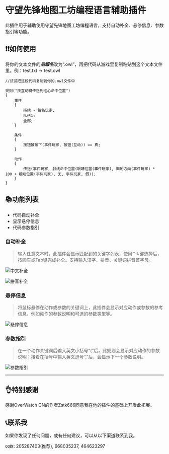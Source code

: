 # 守望先锋地图工坊编程语言辅助插件

此插件用于辅助使用守望先锋地图工坊编程语言，支持自动补全、悬停信息、参数指引等功能。

## ❗❗如何使用

将你的文本文件的***后缀名***改为“.owl”，再把代码从游戏里复制粘贴到这个文本文件里。例：test.txt -> test.owl

```owl
//试试把这段代码复制到你的.owl文件中

规则("按互动键传送到准心命中位置")
{
	事件
	{
		持续 - 每名玩家;
		队伍1;
		全部;
	}

	条件
	{
		按钮被按下(事件玩家, 按钮(互动)) == 真;
	}

	动作
	{
		传送(事件玩家, 射线命中位置(眼睛位置(事件玩家), 面朝方向(事件玩家) * 100 + 眼睛位置(事件玩家), 无, 事件玩家, 假));
	}
}
```

## 📚功能列表
- 代码自动补全
- 显示悬停信息
- 代码参数指引

### 自动补全

> 输入任意文本时，此插件会显示匹配到的关键字列表，使用↑↓键选择后，按回车或Tab键完成补全。支持输入汉字、拼音、关键词拼音首字母。

![中文补全](https://ibb.co/D7fMDgj)

![拼音补全](https://ibb.co/jhNhCz8)


### 悬停信息

> 将鼠标悬停在动作或参数的关键词上，此插件会显示对应动作或参数的参考信息，例如动作的参数说明和可选的参数类型等。

![悬停信息](https://ibb.co/mTVDvSg)

### 参数指引

> 在一个动作关键词后输入英文小括号“(”后，此规则会显示对应动作的参数说明；接着在括号中输入英文逗号“,”后，会显示下一个参数说明。

![参数指引](https://ibb.co/0CZz1mG)

---

## 👌特别感谢

感谢OverWatch CN的作者Zstk666同意我在他的插件的基础上开发此拓展。

## 📞联系我

如果你发现了任何问题，或有任何建议，可以从以下渠道联系到我。

`QQ群`: 205287403(推荐), 668035237, 464623297
